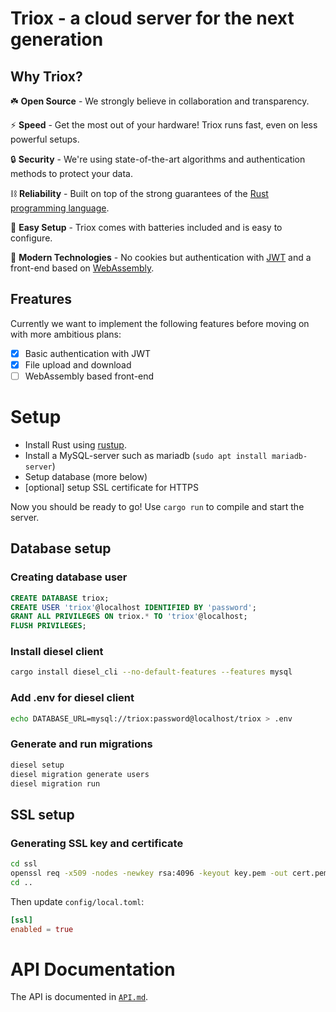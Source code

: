 # Triox - a cloud server for the next generation

## Why Triox?

☘️ **Open Source** - We strongly believe in collaboration and transparency.

⚡ **Speed** - Get the most out of your hardware! Triox runs fast, even on less powerful setups.

🔒 **Security** - We're using state-of-the-art algorithms and authentication methods to protect your data.

⛓️ **Reliability** - Built on top of the strong guarantees of the [Rust programming language](https://rust-lang.org).

🛫 **Easy Setup** - Triox comes with batteries included and is easy to configure.

🔬 **Modern Technologies** - No cookies but authentication with [JWT](https://jwt.io) and a front-end based on [WebAssembly](https://webassembly.org).

## Freatures

Currently we want to implement the following features before moving on with more ambitious plans:

- [x] Basic authentication with JWT
- [x] File upload and download
- [ ] WebAssembly based front-end

# Setup

+ Install Rust using [rustup](https://rustup.rs).
+ Install a MySQL-server such as mariadb (`sudo apt install mariadb-server`)
+ Setup database (more below)
+ [optional] setup SSL certificate for HTTPS

Now you should be ready to go! Use `cargo run` to compile and start the server.

## Database setup

### Creating database user

```sql
CREATE DATABASE triox;
CREATE USER 'triox'@localhost IDENTIFIED BY 'password';
GRANT ALL PRIVILEGES ON triox.* TO 'triox'@localhost;
FLUSH PRIVILEGES;
```

### Install diesel client

```bash
cargo install diesel_cli --no-default-features --features mysql
```

### Add .env for diesel client

```bash
echo DATABASE_URL=mysql://triox:password@localhost/triox > .env
```

### Generate and run migrations

```bash
diesel setup
diesel migration generate users
diesel migration run
```


## SSL setup

### Generating SSL key and certificate

```bash
cd ssl
openssl req -x509 -nodes -newkey rsa:4096 -keyout key.pem -out cert.pem -days 365
cd ..
```

Then update `config/local.toml`:
```toml
[ssl]
enabled = true
```
# API Documentation

The API is documented in [`API.md`](https://github.com/AaronErhardt/Triox/blob/master/API.md).